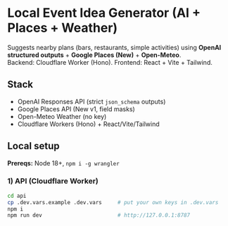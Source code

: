 # Local Event Idea Generator (AI + Places + Weather)

Suggests nearby plans (bars, restaurants, simple activities) using **OpenAI structured outputs** + **Google Places (New)** + **Open-Meteo**.  
Backend: Cloudflare Worker (Hono). Frontend: React + Vite + Tailwind.

## Stack
- OpenAI Responses API (strict `json_schema` outputs)
- Google Places API (New v1, field masks)
- Open-Meteo Weather (no key)
- Cloudflare Workers (Hono) + React/Vite/Tailwind

## Local setup

**Prereqs:** Node 18+, `npm i -g wrangler`

### 1) API (Cloudflare Worker)
```bash
cd api
cp .dev.vars.example .dev.vars     # put your own keys in .dev.vars
npm i
npm run dev                        # http://127.0.0.1:8787
